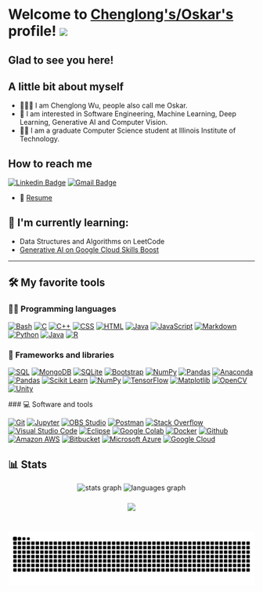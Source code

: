 # Welcome to [Chenglong's/Oskar's](https://clwuyang.github.io/) profile! <a href="https://www.aswinbarath.me/"><img src="https://media.giphy.com/media/hvRJCLFzcasrR4ia7z/giphy.gif" width="25px"></a>


###

## Glad to see you here! 

## A little bit about myself
- 🙋🏻‍♂️ I am Chenglong Wu, people also call me Oskar.
- 🔬 I am interested in Software Engineering, Machine Learning, Deep Learning, Generative AI and Computer Vision.
- 👨‍🎓 I am a graduate Computer Science student at Illinois Institute of Technology.
&nbsp;
## How to reach me
[![Linkedin Badge](https://img.shields.io/badge/-cwuyang-blue?style=flat-square&logo=Linkedin&logoColor=white&link=https://www.linkedin.com/in/cwuyang/)](https://www.linkedin.com/in/cwuyang/)
[![Gmail Badge](https://img.shields.io/badge/-cwuyang@hawk.iit.edu-c14438?style=flat-square&logo=Gmail&logoColor=white&link=mailto:cwuyang@hawk.iit.edu)](mailto:cwuyang@hawk.iit.edu)

- 📝 [Resume](https://drive.google.com/file/d/1R7x7z9O-YMyopcB9l5gOjToMuv6czflC/view?usp=sharing)
  
## 🌱 I'm currently learning:
- Data Structures and Algorithms on LeetCode
- [Generative AI on Google Cloud Skills Boost](https://www.cloudskillsboost.google/paths/183)
---

## 🛠️ My favorite tools

### 👨‍💻 Programming languages

<p>
    <a href="#"><img alt="Bash" src="https://img.shields.io/badge/Bash-121011.svg?logo=gnu-bash&logoColor=white"></a>
    <a href="#"><img alt="C" src="https://custom-icon-badges.herokuapp.com/badge/C-03599C.svg?logo=c-in-hexagon&logoColor=white"></a>
    <a href="#"><img alt="C++" src="https://custom-icon-badges.herokuapp.com/badge/C++-9C033A.svg?logo=cpp2&logoColor=white"></a>
    <a href="#"><img alt="CSS" src="https://img.shields.io/badge/CSS-1572B6.svg?logo=css3&logoColor=white"></a>
    <a href="#"><img alt="HTML" src="https://img.shields.io/badge/HTML-E34F26.svg?logo=html5&logoColor=white"></a>
    <a href="#"><img alt="Java" src="https://img.shields.io/badge/-Java-007396?&logo=java&logoColor=white"></a>
    <a href="#"><img alt="JavaScript" src="https://img.shields.io/badge/JavaScript-F7DF1E.svg?logo=javascript&logoColor=black"></a>
    <a href="#"><img alt="Markdown" src="https://img.shields.io/badge/Markdown-000000.svg?logo=markdown&logoColor=white"></a>
  <a href="#"><img alt="Python" src="https://img.shields.io/badge/Python-3776AB?&logo=Python&logoColor=white"></a>
<a href="#"><img alt="Java" src="https://img.shields.io/badge/Java-ED8B00?&logo=java&logoColor=white"></a>
<a href="#"><img alt="R" src="https://img.shields.io/badge/R-276DC3?&logo=r&logoColor=white"></a>
  

 
	
</p>

### 🧰 Frameworks and libraries

<p>
  <a href="#"><img alt="SQL" src="https://custom-icon-badges.herokuapp.com/badge/SQL-025E8C.svg?logo=database&logoColor=white"></a>
  <a href="#"><img alt="MongoDB" src="https://img.shields.io/badge/MongoDB-4EA94B?&logo=mongodb&logoColor=white"></a>
<a href="#"><img alt="SQLite" src="https://img.shields.io/badge/SQLite-07405E?&logo=sqlite&logoColor=white"></a>    
    <a href="#"><img alt="Bootstrap" src="https://img.shields.io/badge/Bootstrap-7952B3.svg?logo=bootstrap&logoColor=white"></a>
    <a href="#"><img alt="NumPy" src="https://img.shields.io/badge/Numpy-013243.svg?logo=numpy&logoColor=white"></a>
    <a href="#"><img alt="Pandas" src="https://img.shields.io/badge/Pandas-150458.svg?logo=pandas&logoColor=white"></a>
    <a href="#"><img alt="Anaconda" src="https://img.shields.io/badge/Anaconda-%2344A833.svg?&logo=anaconda&logoColor=white"></a>
  <a href="#"><img alt="Pandas" src="https://img.shields.io/badge/Pandas-150458?&logo=pandas&logoColor=white"></a>
<a href="#"><img alt="Scikit Learn" src="https://img.shields.io/badge/scikit_learn-F7931E?&logo=scikit-learn&logoColor=white"></a>
<a href="#"><img alt="NumPy" src="https://img.shields.io/badge/NumPy-013243?&logo=numpy&logoColor=white"></a>
<a href="#"><img alt="TensorFlow" src="https://img.shields.io/badge/TensorFlow-FF6F00?&logo=TensorFlow&logoColor=white"></a>
<a href="#"><img alt="Matplotlib" src="https://img.shields.io/badge/Matplotlib-263238?&logo=matplotlib&logoColor=white"></a>
<a href="#"><img alt="OpenCV" src="https://img.shields.io/badge/OpenCV-5C3EE8?&logo=opencv&logoColor=white"></a>
<a href="#"><img alt="Unity" src="https://img.shields.io/badge/Unity-100000?&logo=unity&logoColor=white"></a>
</p>
### 💻 Software and tools

<p>
    <a href="#"><img alt="Git" src="https://img.shields.io/badge/Git-F05033.svg?logo=git&logoColor=white"></a>
    <a href="#"><img alt="Jupyter" src="https://img.shields.io/badge/Jupyter-F37626.svg?logo=Jupyter&logoColor=white"></a>
    <a href="#"><img alt="OBS Studio" src="https://img.shields.io/badge/-OBS%20Studio-302E31?logo=obs-studio&logoColor=white"></a>
    <a href="#"><img alt="Postman" src="https://img.shields.io/badge/Postman-FF6C37?logo=postman&logoColor=white"></a>
    <a href="#"><img alt="Stack Overflow" src="https://img.shields.io/badge/-Stack%20Overflow-FE7A16?logo=stack-overflow&logoColor=white"></a>
    <a href="#"><img alt="Visual Studio Code" src="https://img.shields.io/badge/Visual%20Studio%20Code-0078d7.svg?logo=visual-studio-code&logoColor=white"></a>
<a href="#"><img alt="Eclipse" src="https://img.shields.io/badge/Eclipse-2C2255?&logo=eclipse&logoColor=white"></a>
<a href="#"><img alt="Google Colab" src="https://img.shields.io/badge/Google_Colab-F9AB00?&logo=googlecolab&color=525252"></a>
<a href="#"><img alt="Docker" src="https://img.shields.io/badge/-Docker-black?style=flat-square&logo=docker"></a>
<a href="#"><img alt="Github" src="https://img.shields.io/badge/-GitHub-181717?style=flat-square&logo=github"></a>
<a href="#"><img alt="Amazon AWS" src="https://img.shields.io/badge/Amazon_AWS-232F3E?&logo=amazon-aws&logoColor=white"></a>  
<a href="#"><img alt="Bitbucket" src="https://img.shields.io/badge/-BitBucket-darkblue?style=flat-square&logo=bitbucket"></a>   
<a href="#"><img alt="Microsoft Azure" src="https://img.shields.io/badge/Microsoft%20Azure-232F7E?style=flat-square&logo=microsoft-azure"></a>
<a href="#"><img alt="Google Cloud" src="https://img.shields.io/badge/Google%20Cloud-black?style=flat-square&logo=google-cloud"></a>
</p>

## 📊 Stats
<div align="center">
  <img src="https://github-readme-stats.vercel.app/api?username=clwuyang&hide_title=false&hide_rank=false&show_icons=true&include_all_commits=true&count_private=true&disable_animations=false&theme=dracula&locale=en&hide_border=false" height="150" alt="stats graph"  />
  <img src="https://github-readme-stats.vercel.app/api/top-langs?username=clwuyang&locale=en&hide_title=false&layout=compact&card_width=320&langs_count=5&theme=dracula&hide_border=false" height="150" alt="languages graph"  />
</div>

###

<div align="center">
  <img src="https://profile-counter.glitch.me/clwuyang/count.svg?"  />
</div>

###

<br clear="both">

<img src="https://raw.githubusercontent.com/clwuyang/clwuyang/output/snake.svg" alt="Snake animation" />

###
